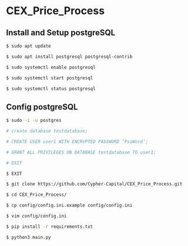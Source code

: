 # CEX_Price_Process

## Install and Setup postgreSQL

```bash
$ sudo apt update

$ sudo apt install postgresql postgresql-contrib

$ sudo systemctl enable postgresql

$ sudo systemctl start postgresql

$ sudo systemctl status postgresql
```

## Config postgreSQL

```bash
$ sudo -i -u postgres

# create database testdatabase;

# CREATE USER user1 WITH ENCRYPTED PASSWORD ‘PssWord’;

# GRANT ALL PRIVILEGES ON DATABASE testdatabase TO user1;

# EXIT

$ EXIT
```


```bash
$ git clone https://github.com/Cypher-Capital/CEX_Price_Process.git

$ cd CEX_Price_Process/

$ cp config/config.ini.example config/config.ini

$ vim config/config.ini

$ pip install -r requirements.txt

$ python3 main.py
```